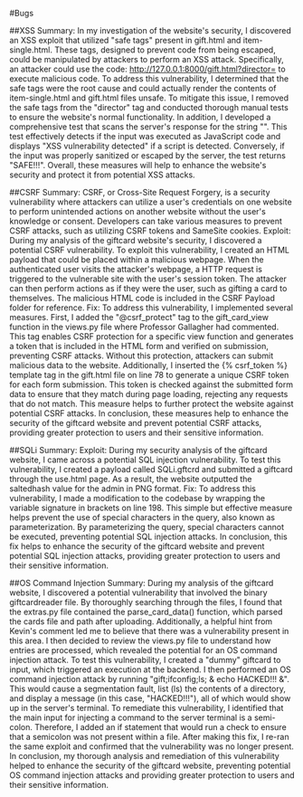 #Bugs

##XSS Summary:
In my investigation of the website's security, I discovered an XSS exploit that utilized "safe tags" present in gift.html and item-single.html. These tags, designed to prevent code from being escaped, could be manipulated by attackers to perform an XSS attack. Specifically, an attacker could use the code: http://127.0.0.1:8000/gift.html?director=<script>alert("HACKED!!!")</script> to execute malicious code.
To address this vulnerability, I determined that the safe tags were the root cause and could actually render the contents of item-single.html and gift.html files unsafe. To mitigate this issue, I removed the safe tags from the "director" tag and conducted thorough manual tests to ensure the website's normal functionality.
In addition, I developed a comprehensive test that scans the server's response for the string "<script>alert("{alert_string}")</script>". This test effectively detects if the input was executed as JavaScript code and displays "XSS vulnerability detected" if a script is detected. Conversely, if the input was properly sanitized or escaped by the server, the test returns "SAFE!!!".
Overall, these measures will help to enhance the website's security and protect it from potential XSS attacks.


##CSRF Summary:
CSRF, or Cross-Site Request Forgery, is a security vulnerability where attackers can utilize a user's credentials on one website to perform unintended actions on another website without the user's knowledge or consent. Developers can take various measures to prevent CSRF attacks, such as utilizing CSRF tokens and SameSite cookies.
Exploit: During my analysis of the giftcard website's security, I discovered a potential CSRF vulnerability. To exploit this vulnerability, I created an HTML payload that could be placed within a malicious webpage. When the authenticated user visits the attacker's webpage, a HTTP request is triggered to the vulnerable site with the user's session token. The attacker can then perform actions as if they were the user, such as gifting a card to themselves. The malicious HTML code is included in the CSRF Payload folder for reference.
Fix: To address this vulnerability, I implemented several measures. First, I added the "@csrf_protect" tag to the gift_card_view function in the views.py file where Professor Gallagher had commented. This tag enables CSRF protection for a specific view function and generates a token that is included in the HTML form and verified on submission, preventing CSRF attacks. Without this protection, attackers can submit malicious data to the website.
Additionally, I inserted the {% csrf_token %} template tag in the gift.html file on line 78 to generate a unique CSRF token for each form submission. This token is checked against the submitted form data to ensure that they match during page loading, rejecting any requests that do not match. This measure helps to further protect the website against potential CSRF attacks.
In conclusion, these measures help to enhance the security of the giftcard website and prevent potential CSRF attacks, providing greater protection to users and their sensitive information.

##SQLi Summary:
Exploit: During my security analysis of the giftcard website, I came across a potential SQL injection vulnerability. To test this vulnerability, I created a payload called SQLi.gftcrd and submitted a giftcard through the use.html page. As a result, the website outputted the saltedhash value for the admin in PNG format.
Fix: To address this vulnerability, I made a modification to the codebase by wrapping the variable signature in brackets on line 198. This simple but effective measure helps prevent the use of special characters in the query, also known as parameterization. By parameterizing the query, special characters cannot be executed, preventing potential SQL injection attacks.
In conclusion, this fix helps to enhance the security of the giftcard website and prevent potential SQL injection attacks, providing greater protection to users and their sensitive information.

##OS Command Injection Summary:
During my analysis of the giftcard website, I discovered a potential vulnerability that involved the binary giftcardreader file. By thoroughly searching through the files, I found that the extras.py file contained the parse_card_data() function, which parsed the cards file and path after uploading. Additionally, a helpful hint from Kevin's comment led me to believe that there was a vulnerability present in this area. I then decided to review the views.py file to understand how entries are processed, which revealed the potential for an OS command injection attack.
To test this vulnerability, I created a "dummy" giftcard to input, which triggered an execution at the backend. I then performed an OS command injection attack by running "gift;ifconfig;ls; & echo HACKED!!! &". This would cause a segmentation fault, list (ls) the contents of a directory, and display a message (in this case, "HACKED!!!"), all of which would show up in the server's terminal.
To remediate this vulnerability, I identified that the main input for injecting a command to the server terminal is a semi-colon. Therefore, I added an if statement that would run a check to ensure that a semicolon was not present within a file. After making this fix, I re-ran the same exploit and confirmed that the vulnerability was no longer present.
In conclusion, my thorough analysis and remediation of this vulnerability helped to enhance the security of the giftcard website, preventing potential OS command injection attacks and providing greater protection to users and their sensitive information.

